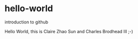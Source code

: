 # hello-world
introduction to github

Hello World, this is Claire Zhao Sun and Charles Brodhead III ;-)

